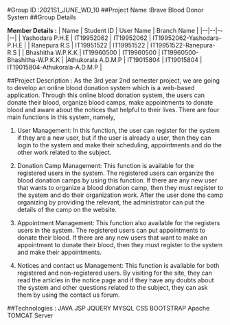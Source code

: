 #Group ID :2021S1_JUNE_WD_10
##Project Name :Brave Blood Donor System
##Group Details

**Member Details :**
| Name | Student ID | User Name | Branch Name |
|--|--|--|--|
| Yashodara P.H.E | IT19952062 | IT19952062 | IT19952062-Yashodara-P.H.E |
| Ranepura R.S | IT19951522 | IT19951522 | IT19951522-Ranepura-R.S |
| Bhashitha W.P.K.K | IT19960500 | IT19960500 | IT19960500-Bhashitha-W.P.K.K |
|Athukorala A.D.M.P | IT19015804  | IT19015804 | IT19015804-Athukorala-A.D.M.P |

##Project Description : 
As the 3rd year 2nd semester project, we are going to develop an online blood donation system which is a web-based application. Through this online blood donation system, the users can donate their blood, organize blood camps, make appointments to donate blood and aware about the notices that helpful to their lives. There are four main functions in this system, namely,

1.	User Management: In this function, the user can register for the system if they are a new user, but if the user is already a user, then they can login to the system and make their scheduling, appointments and do the other work related to the subject.  

2.	Donation Camp Management: This function is available for the registered users in the system. The registered users can organize the blood donation camps by using this function. If there are any new user that wants to organize a blood donation camp, then they must register to the system and do their organization work. After the user done the camp organizing by providing the relevant, the administrator can put the details of the camp on the website.

3.	Appointment Management: This function also available for the registers users in the system. The registered users can put appointments to donate their blood. If there are any new users that want to make an appointment to donate their blood, then they must register to the system and make their appointments.

4.	Notices and contact us Management: This function is available for both registered and non-registered users. By visiting for the site, they can read the articles in the notice page and if they have any doubts about the system and other questions related to the subject, they can ask them by using the contact us forum.


##Technologies :
JAVA
JSP
JQUERY
MYSQL
CSS
BOOTSTRAP
Apache TOMCAT Server
